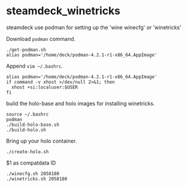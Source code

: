 # steamdeck_winetricks
steamdeck use podman for setting up the 'wine winecfg' or 'winetricks'

Download `podman` command.
```
./get-podman.sh
alias podman='/home/deck/podman-4.2.1-r1-x86_64.AppImage'
```

Append `vim ~/.bashrc`.
```
alias podman='/home/deck/podman-4.2.1-r1-x86_64.AppImage'
if command -v xhost >/dev/null 2>&1; then
  xhost +si:localuser:$USER
fi
```

build the holo-base and holo images for installing winetricks.
```
source ~/.bashrc
podman
./build-holo-base.sh
./build-holo.sh
```

Bring up your holo container.
```
./create-holo.sh
```

$1 as compatdata ID
```
./winecfg.sh 2058180
./winetricks.sh 2058180
```
